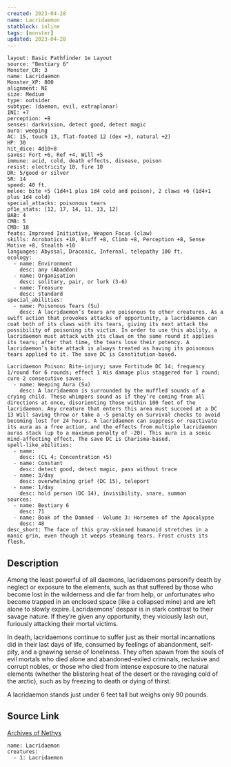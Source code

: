 ```yaml
---
created: 2023-04-28
name: Lacridaemon
statblock: inline
tags: [monster]
updated: 2023-04-28
---
```

```statblock
layout: Basic Pathfinder 1e Layout
source: "Bestiary 6"
Monster_CR: 3
name: Lacridaemon
Monster_XP: 800
alignment: NE
size: Medium
type: outsider
subtype: (daemon, evil, extraplanar)
INI: +7
perception: +8
senses: darkvision, detect good, detect magic
aura: weeping
AC: 15, touch 13, flat-footed 12 (dex +3, natural +2)
HP: 30
hit_dice: 4d10+8
saves: Fort +6, Ref +4, Will +5
immune: acid, cold, death effects, disease, poison
resist: electricity 10, fire 10
DR: 5/good or silver
SR: 14
speed: 40 ft.
melee: bite +5 (1d4+1 plus 1d4 cold and poison), 2 claws +6 (1d4+1 plus 1d4 cold)
special_attacks: poisonous tears
pf1e_stats: [12, 17, 14, 11, 13, 12]
BAB: 4
CMB: 5
CMD: 18
feats: Improved Initiative, Weapon Focus (claw)
skills: Acrobatics +10, Bluff +8, Climb +8, Perception +8, Sense Motive +8, Stealth +10
languages: Abyssal, Draconic, Infernal, telepathy 100 ft.
ecology:
  - name: Environment
    desc: any (Abaddon)
  - name: Organisation
    desc: solitary, pair, or lurk (3-6)
  - name: Treasure
    desc: standard
special_abilities:
  - name: Poisonous Tears (Su)
    desc: A lacridaemon’s tears are poisonous to other creatures. As a swift action that provokes attacks of opportunity, a lacridaemon can coat both of its claws with its tears, giving its next attack the possibility of poisoning its victim. In order to use this ability, a lacridaemon must attack with its claws on the same round it applies its tears; after that time, the tears lose their potency. A lacridaemon’s bite attack is always treated as having its poisonous tears applied to it. The save DC is Constitution-based. 

Lacridaemon Poison: Bite-injury; save Fortitude DC 14; frequency 1/round for 6 rounds; effect 1 Wis damage plus staggered for 1 round; cure 2 consecutive saves.
  - name: Weeping Aura (Su)
    desc: A lacridaemon is surrounded by the muffled sounds of a crying child. These whimpers sound as if they’re coming from all directions at once, disorienting those within 100 feet of the lacridaemon. Any creature that enters this area must succeed at a DC 13 Will saving throw or take a -5 penalty on Survival checks to avoid becoming lost for 24 hours. A lacridaemon can suppress or reactivate its aura as a free action, and the effects from multiple lacridaemon auras stack (up to a maximum penalty of -20). This aura is a sonic mind-affecting effect. The save DC is Charisma-based.
spell-like_abilities:
  - name:
    desc: (CL 4; Concentration +5)
  - name: Constant
    desc: detect good, detect magic, pass without trace
  - name: 3/day
    desc: overwhelming grief (DC 15), teleport
  - name: 1/day
    desc: hold person (DC 14), invisibility, snare, summon
sources:
  - name: Bestiary 6
    desc: 71
  - name: Book of the Damned - Volume 3: Horsemen of the Apocalypse
    desc: 48
desc_short: The face of this gray-skinned humanoid stretches in a manic grin, even though it weeps steaming tears. Frost crusts its flesh.
```
## Description
Among the least powerful of all daemons, lacridaemons personify death by neglect or exposure to the elements, such as that suffered by those who become lost in the wilderness and die far from help, or unfortunates who become trapped in an enclosed space (like a collapsed mine) and are left alone to slowly expire. Lacridaemons’ despair is in stark contrast to their savage nature. If they’re given any opportunity, they viciously lash out, furiously attacking their mortal victims. 

In death, lacridaemons continue to suffer just as their mortal incarnations did in their last days of life, consumed by feelings of abandonment, self-pity, and a gnawing sense of loneliness. They often spawn from the souls of evil mortals who died alone and abandoned-exiled criminals, reclusive and corrupt nobles, or those who died from intense exposure to the natural elements (whether the blistering heat of the desert or the ravaging cold of the arctic), such as by freezing to death or dying of thirst. 

A lacridaemon stands just under 6 feet tall but weighs only 90 pounds.
## Source Link
[Archives of Nethys](https://aonprd.com/MonsterDisplay.aspx?ItemName=Lacridaemon)
```encounter-table
name: Lacridaemon
creatures:
  - 1: Lacridaemon
```
